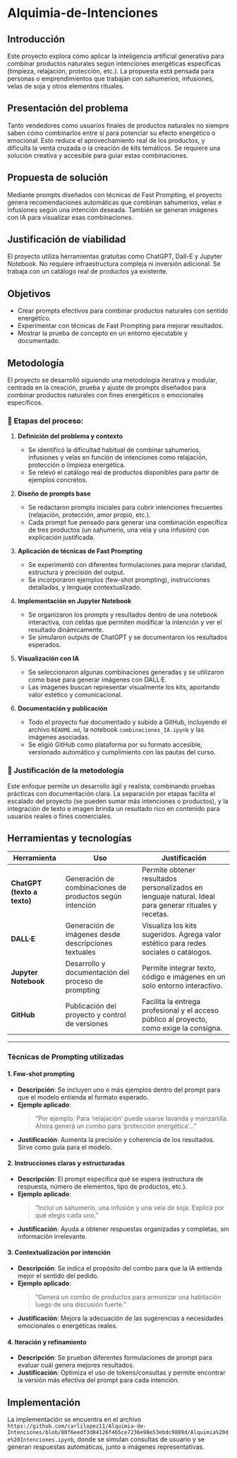 # Alquimia-de-Intenciones

## Introducción
Este proyecto explora cómo aplicar la inteligencia artificial generativa para combinar productos naturales según intenciones energéticas específicas (limpieza, relajación, protección, etc.). La propuesta está pensada para personas o emprendimientos que trabajan con sahumerios, infusiones, velas de soja y otros elementos rituales.

## Presentación del problema
Tanto vendedores como usuarios finales de productos naturales no siempre saben cómo combinarlos entre sí para potenciar su efecto energético o emocional. Esto reduce el aprovechamiento real de los productos, y dificulta la venta cruzada o la creación de kits temáticos. Se requiere una solución creativa y accesible para guiar estas combinaciones.

## Propuesta de solución
Mediante prompts diseñados con técnicas de Fast Prompting, el proyecto genera recomendaciones automáticas que combinan sahumerios, velas e infusiones según una intención deseada. También se generan imágenes con IA para visualizar esas combinaciones.

## Justificación de viabilidad
El proyecto utiliza herramientas gratuitas como ChatGPT, Dall-E y Jupyter Notebook. No requiere infraestructura compleja ni inversión adicional. Se trabaja con un catálogo real de productos ya existente.

## Objetivos
- Crear prompts efectivos para combinar productos naturales con sentido energético.
- Experimentar con técnicas de Fast Prompting para mejorar resultados.
- Mostrar la prueba de concepto en un entorno ejecutable y documentado.

## Metodología

El proyecto se desarrolló siguiendo una metodología iterativa y modular, centrada en la creación, prueba y ajuste de prompts diseñados para combinar productos naturales con fines energéticos o emocionales específicos.

### 🔹 Etapas del proceso:

1. **Definición del problema y contexto**
   - Se identificó la dificultad habitual de combinar sahumerios, infusiones y velas en función de intenciones como relajación, protección o limpieza energética.
   - Se relevó el catálogo real de productos disponibles para partir de ejemplos concretos.

2. **Diseño de prompts base**
   - Se redactaron prompts iniciales para cubrir intenciones frecuentes (relajación, protección, amor propio, etc.).
   - Cada prompt fue pensado para generar una combinación específica de tres productos (un sahumerio, una vela y una infusión) con explicación justificada.

3. **Aplicación de técnicas de Fast Prompting**
   - Se experimentó con diferentes formulaciones para mejorar claridad, estructura y precisión del output.
   - Se incorporaron ejemplos (few-shot prompting), instrucciones detalladas, y lenguaje contextualizado.

4. **Implementación en Jupyter Notebook**
   - Se organizaron los prompts y resultados dentro de una notebook interactiva, con celdas que permiten modificar la intención y ver el resultado dinámicamente.
   - Se simularon outputs de ChatGPT y se documentaron los resultados esperados.

5. **Visualización con IA**
   - Se seleccionaron algunas combinaciones generadas y se utilizaron como base para generar imágenes con DALL·E.
   - Las imágenes buscan representar visualmente los kits, aportando valor estético y comunicacional.

6. **Documentación y publicación**
   - Todo el proyecto fue documentado y subido a GitHub, incluyendo el archivo `README.md`, la notebook `combinaciones_IA.ipynb` y las imágenes asociadas.
   - Se eligió GitHub como plataforma por su formato accesible, versionado automático y cumplimiento con las pautas del curso.

### 🔹 Justificación de la metodología

Este enfoque permite un desarrollo ágil y realista, combinando pruebas prácticas con documentación clara. La separación por etapas facilita el escalado del proyecto (se pueden sumar más intenciones o productos), y la integración de texto e imagen brinda un resultado rico en contenido para usuarios reales o fines comerciales.


## Herramientas y tecnologías

| Herramienta                | Uso                                                                 | Justificación                                                                                          |
|----------------------------|----------------------------------------------------------------------|--------------------------------------------------------------------------------------------------------|
| **ChatGPT (texto a texto)**| Generación de combinaciones de productos según intención             | Permite obtener resultados personalizados en lenguaje natural. Ideal para generar rituales y recetas. |
| **DALL·E**                 | Generación de imágenes desde descripciones textuales                 | Visualiza los kits sugeridos. Agrega valor estético para redes sociales o catálogos.                 |
| **Jupyter Notebook**       | Desarrollo y documentación del proceso de prompting                  | Permite integrar texto, código e imágenes en un solo entorno interactivo.                            |
| **GitHub**                 | Publicación del proyecto y control de versiones                      | Facilita la entrega profesional y el acceso público al proyecto, como exige la consigna.              |

---

### Técnicas de Prompting utilizadas

#### 1. **Few-shot prompting**
- **Descripción**: Se incluyen uno o más ejemplos dentro del prompt para que el modelo entienda el formato esperado.
- **Ejemplo aplicado**:
  > “Por ejemplo: Para ‘relajación’ puede usarse lavanda y manzanilla. Ahora generá un combo para ‘protección energética’...”
- **Justificación**: Aumenta la precisión y coherencia de los resultados. Sirve como guía para el modelo.

#### 2. **Instrucciones claras y estructuradas**
- **Descripción**: El prompt especifica qué se espera (estructura de respuesta, número de elementos, tipo de productos, etc.).
- **Ejemplo aplicado**:
  > “Incluí un sahumerio, una infusión y una vela de soja. Explicá por qué elegís cada uno.”
- **Justificación**: Ayuda a obtener respuestas organizadas y completas, sin información irrelevante.

#### 3. **Contextualización por intención**
- **Descripción**: Se indica el propósito del combo para que la IA entienda mejor el sentido del pedido.
- **Ejemplo aplicado**:
  > “Generá un combo de productos para armonizar una habitación luego de una discusión fuerte.”
- **Justificación**: Mejora la adecuación de las sugerencias a necesidades emocionales o energéticas reales.

#### 4. **Iteración y refinamiento**
- **Descripción**: Se prueban diferentes formulaciones de prompt para evaluar cuál genera mejores resultados.
- **Justificación**: Optimiza el uso de tokens/consultas y permite encontrar la versión más efectiva del prompt para cada intención.


## Implementación
La implementación se encuentra en el archivo `https://github.com/carlilopez11/Alquimia-de-Intenciones/blob/80f6eedf3d04126f465ce7236e98e53ebdc9889d/Alquimia%20de%20Intenciones.ipynb`, donde se simulan consultas de usuario y se generan respuestas automáticas, junto a imágenes representativas.

